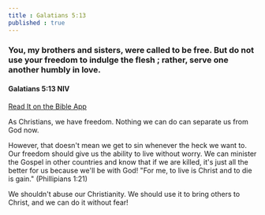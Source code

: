 ```yaml
---
title : Galatians 5:13
published : true
---
```


<h3>You, my brothers and sisters, were called to be free. But do not use your freedom to indulge the flesh ; rather, serve one another humbly in love.</h3>
<h4>Galatians 5:13 NIV</h4>
<a href = "https://bible.com/bible/111/gal.5.13.NIV">Read It on the Bible App </a>
<p>As Christians, we have freedom. Nothing we can do can separate us from God now.</p>
<p>However, that doesn't mean we get to sin whenever the heck we want to. Our freedom should give us the ability to live without worry. We can minister the Gospel in other countries and know that if we are killed, it's just all the better for us because we'll be with God! "For me, to live is Christ and to die is gain." (Phillipians 1:21)</p>
<p>We shouldn't abuse our Christianity. We should use it to bring others to Christ, and we can do it without fear!</p>
